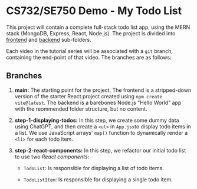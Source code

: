 # CS732/SE750 Demo - My Todo List

This project will contain a complete full-stack todo list app, using the MERN stack (MongoDB, Express, React, Node.js). The project is divided into [frontend](./frontend/) and [backend](./backend/) sub-folders.

Each video in the tutorial series will be associated with a `git` branch, containing the end-point of that video. The branches are as follows:

## Branches

1. **main:** The starting point for the project. The frontend is a stripped-down version of the starter React project created using `npm create vite@latest`. The backend is a barebones Node.js "Hello World" app with the reommended folder structure, but no content.

2. **step-1-displaying-todos:** In this step, we create some dummy data using ChatGPT, and then create a `<ul>` in `App.jsx`to display todo items in a list. We use JavaScript arrays' `map()` function to dynamically render a `<li>` for each todo item.

3. **step-2-react-components:** In this step, we refactor our initial todo list to use two _React components_:

   - `TodoList`: Is responsible for displaying a list of todo items.

   - `TodoListItem`: Is responsible for displaying a single todo item.

